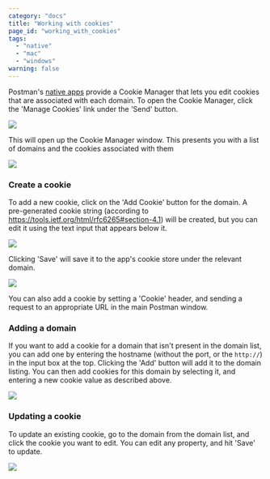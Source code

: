 ```yaml
---
category: "docs"
title: "Working with cookies"
page_id: "working_with_cookies"
tags:
  - "native"
  - "mac"
  - "windows"
warning: false
---
```


Postman's [native apps](http://www.getpostman.com/apps) provide a Cookie Manager that lets you edit cookies that are associated with each domain. To open the Cookie Manager, click the 'Manage Cookies' link under the 'Send' button.

![](https://static.getpostman.com/postman-docs/e45d4816-4dd4-11e6-96e6-daadd28929a8.png)

This will open up the Cookie Manager window. This presents you with a list of domains and the cookies associated with them

![](https://static.getpostman.com/postman-docs/741d8724-6098-11e6-9a2e-402f8cfdd8d6.png)

### Create a cookie

To add a new cookie, click on the 'Add Cookie' button for the domain. A pre-generated cookie string (according to https://tools.ietf.org/html/rfc6265#section-4.1) will be created, but you can edit it using the text input that appears below it.

![](https://static.getpostman.com/postman-docs/eaa55200-6098-11e6-9f4f-7e3f82a53d28.png)

Clicking 'Save' will save it to the app's cookie store under the relevant domain.

![](https://static.getpostman.com/postman-docs/d4ebc20e-6099-11e6-81e1-409012121b2c.png)

You can also add a cookie by setting a 'Cookie' header, and sending a request to an appropriate URL in the main Postman window.

### Adding a domain

If you want to add a cookie for a domain that isn't present in the domain list, you can add one by entering the hostname (without the port, or the `http://`) in the input box at the top. Clicking the 'Add' button will add it to the domain listing. You can then add cookies for this domain by selecting it, and entering a new cookie value as described above.

![](https://static.getpostman.com/postman-docs/14308396-609a-11e6-8787-00537755dc33.png)

### Updating a cookie

To update an existing cookie, go to the domain from the domain list, and click the cookie you want to edit. You can edit any property, and hit 'Save' to update.

![](https://static.getpostman.com/postman-docs/574978d6-609a-11e6-89f7-bd4b542a465c.png)

